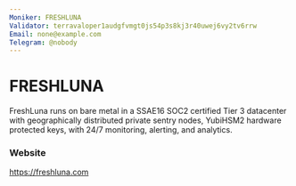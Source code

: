 ```yaml
---
Moniker: FRESHLUNA
Validator: terravaloper1audgfvmgt0js54p3s8kj3r40uwej6vy2tv6rrw
Email: none@example.com
Telegram: @nobody
---
```


# FRESHLUNA

FreshLuna runs on bare metal in a SSAE16 SOC2 certified Tier 3 datacenter with geographically distributed private sentry nodes, YubiHSM2 hardware protected keys, with 24/7 monitoring, alerting, and analytics.

### Website

https://freshluna.com
